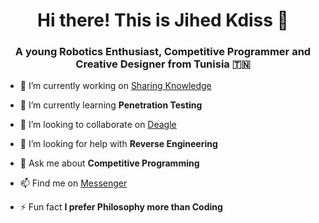 <h1 align="center">Hi there! This is Jihed Kdiss 👋</h1>
<h3 align="center">A young Robotics Enthusiast, Competitive Programmer and Creative Designer from Tunisia 🇹🇳</h3>

- 🔭 I’m currently working on [Sharing Knowledge](https://facebook.com/thisisjihedkdiss)

- 🌱 I’m currently learning **Penetration Testing**

- 👯 I’m looking to collaborate on [Deagle](https://github.com/jihedkdiss/Deagle)

- 🤝 I’m looking for help with **Reverse Engineering**

- 💬 Ask me about **Competitive Programming**

- 📫 Find me on [Messenger](https://m.me/thisisjihedkdiss)

- ⚡ Fun fact **I prefer Philosophy more than Coding**

